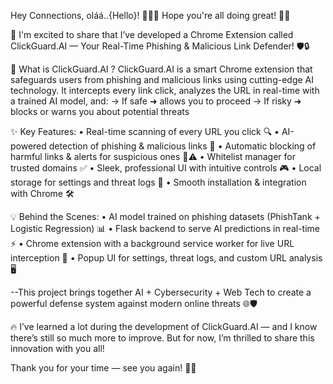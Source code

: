 Hey Connections, oláá..{Hello}! 👋🙋‍♂️
 Hope you're all doing great! 💝🥰

🚀 I'm excited to share that I’ve developed a Chrome Extension called ClickGuard.AI — Your Real-Time Phishing & Malicious Link Defender! 🛡️🔒

🔧 What is ClickGuard.AI ?
 ClickGuard.AI is a smart Chrome extension that safeguards users from phishing and malicious links using cutting-edge AI technology.
 It intercepts every link click, analyzes the URL in real-time with a trained AI model, and:
→ If safe ➜ allows you to proceed
 → If risky ➜ blocks or warns you about potential threats

✨ Key Features:
 • Real-time scanning of every URL you click 🔍
 • AI-powered detection of phishing & malicious links 🤖
 • Automatic blocking of harmful links & alerts for suspicious ones 🚫⚠️
 • Whitelist manager for trusted domains ✅
 • Sleek, professional UI with intuitive controls 🎮
 • Local storage for settings and threat logs 📂
 • Smooth installation & integration with Chrome 🛠️

💡 Behind the Scenes:
 • AI model trained on phishing datasets (PhishTank + Logistic Regression) 📊
 • Flask backend to serve AI predictions in real-time ⚡
 • Chrome extension with a background service worker for live URL interception 🔄
 • Popup UI for settings, threat logs, and custom URL analysis 🖥️

 --This project brings together AI + Cybersecurity + Web Tech to create a powerful defense system against modern online threats 🌐🛡️

🔥 I’ve learned a lot during the development of ClickGuard.AI — and I know there’s still so much more to improve. But for now, I’m thrilled to share this innovation with you all!

Thank you for your time — see you again! 🥰💝
